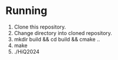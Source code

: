 # Running
1. Clone this repository.
2. Change directory into cloned repository.
3. mkdir build && cd build && cmake ..
4. make
5. ./HiQ2024
